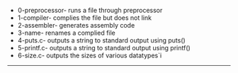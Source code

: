 - 0-preprocessor- runs a file through preprocessor
- 1-compiler- complies the file but does not link
- 2-assembler- generates assembly code
- 3-name- renames a complied file
- 4-puts.c- outputs a string to standard output using puts()
- 5-printf.c- outputs a string to standard output using printf()
- 6-size.c- outputs the sizes of various datatypes`i
---

